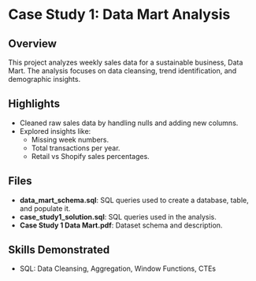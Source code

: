 # Case Study 1: Data Mart Analysis

## Overview
This project analyzes weekly sales data for a sustainable business, Data Mart. The analysis focuses on data cleansing, trend identification, and demographic insights.

## Highlights
- Cleaned raw sales data by handling nulls and adding new columns.
- Explored insights like:
  - Missing week numbers.
  - Total transactions per year.
  - Retail vs Shopify sales percentages.

## Files
- **data_mart_schema.sql**: SQL queries used to create a database, table, and populate it.
- **case_study1_solution.sql**: SQL queries used in the analysis.
- **Case Study 1 Data Mart.pdf**: Dataset schema and description.

## Skills Demonstrated
- SQL: Data Cleansing, Aggregation, Window Functions, CTEs


